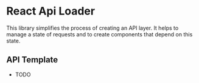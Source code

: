 # React Api Loader

This library simplifies the process of creating an API layer. It helps to manage a state of requests and to create components that depend on this state.

## API Template

- TODO
